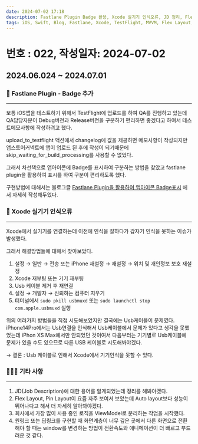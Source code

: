 ```yaml
---
date: 2024-07-02 17:18
description: Fastlane Plugin Badge 활용, Xcode 실기기 인식오류, JD 정리, Flex Layout & Pin Layout 라이브러리, 서비스 메인 로직 ViewModel, 딥링크 활용시 Tip
tags: iOS, Swift, Blog, Fastlane, Xcode, TestFlight, MVVM, Flex Layout, Pin Layout, DeepLink
---
```

# 번호 : 022, 작성일자: 2024-07-02
## 2024.06.024 ~ 2024.07.01
### 🚀 Fastlane Plugin - Badge 추가
---

보통 iOS앱을 테스트하기 위해서 TestFlight에 업로드를 하여 QA를 진행하고 있는데 QA담당자분이 Debug버전과 Release버전을 구분하기 편리하면 좋겠다고 하여서 테스트메모사항에 작성하려고 했다.

upload_to_testflight 액션에서 changelog에 값을 제공하면 메모사항이 작성되지만 앱스토어커넥트에 앱이 업로드 된 후에 작성이 되기때문에 skip_waiting_for_build_processing를 사용할 수 없었다.

그래서 차선책으로 앱아이콘에 Badge를 표시하여 구분하는 방법을 찾았고 fastlane plugin을 활용하여 표시를 하여 구분이 편리하도록 했다.

구현방법에 대해서는 블로그글 [Fastlane Plugin을 활용하여 앱아이콘 Badge표시](https://sookim-1.tistory.com/entry/iOS-Fastlane-Plugin%EC%9D%84-%ED%99%9C%EC%9A%A9%ED%95%98%EC%97%AC-%EC%95%B1%EC%95%84%EC%9D%B4%EC%BD%98-Badge-%ED%91%9C%EC%8B%9C) 에서 자세히 작성해두었다.


### 🚨 Xcode 실기기 인식오류
---

Xcode에서 실기기를 연결하는데 이전에 인식을 잘하다가 갑자기 인식을 못하는 이슈가 발생했다.

그래서 해결방법들에 대해서 찾아보았다. 

1. 설정 → 일반 → 전송 또는 iPhone 재설정 → 재설정 → 위치 및 개인정보 보호 재설정
2. Xcode 재부팅 또는 기기 재부팅
3. Usb 케이블 제거 후 재연결
4. 설정 → 개발자 → 신뢰하는 컴퓨터 지우기
5. 터미널에서 `sudo pkill usbmuxd` 또는 `sudo launchctl stop com.apple.usbmuxd` 실행

위의 여러가지 방법들을 직접 시도해보았지만 결국에는 Usb케이블이 문제였다. iPhone14Pro에서는 Usb연결을 인식해서 Usb케이블에서 문제가 있다고 생각을 못했었는데 iPhon XS Max에서만 안되었던 것이여서 다음부터는 기기별로 Usb케이블에 문제가 있을 수도 있으므로 다른 USB 케이블로 시도해봐야겠다.

→ 결론 : Usb 케이블로 인해서 Xcode에서 기기인식을 못할 수 있다.


### 🙋🏻‍♂️ 기타 사항
---

1. JD(Job Description)에 대한 용어를 알게되었는데 정리를 해봐야겠다.
2. Flex Layout, Pin Layout이 요즘 자주 보여서 보았는데 Auto layout보다 성능이 뛰어나다고 해서 더 자세히 알아봐야겠다.
3. 회사에서 가장 많이 사용 중인 로직을 ViewModel로 분리하는 작업을 시작했다.
4. 원링크 또는 딥링크를 구현할 때 화면계층이 너무 깊은 곳에서 다른 화면으로 전환해야 할 때는 window를 변경하는 방법이 전환속도와 애니메이션이 더 빠르고 부드러운 것 같다.
